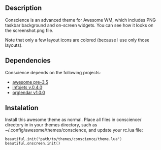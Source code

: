 ## Description ##

Conscience is an advanced theme for Awesome WM, which includes PNG
taskbar background and on-screen widgets. You can see how it looks on
the screenshot.png file.

Note that only a few layout icons are colored (because I use only
those layouts).

## Dependencies ##

Conscience depends on the following projects:

* [awesome pre-3.5](http://git.naquadah.org/awesome.git)
* [infojets v.0.4.0](https://github.com/alexander-yakushev/infojets)
* [orglendar v1.0.0](https://github.com/alexander-yakushev/Orglendar)

## Instalation ##

Install this awesome theme as normal. Place all files in conscience/
directory in in your themes directory, such as ~/.config/awesome/themes/conscience, and update your 
rc.lua file:

    beautiful.init("path/to/themes/conscience/theme.lua")
    beautiful.onscreen.init()

